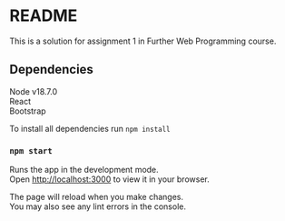 # README
This is a solution for assignment 1 in Further Web Programming course.

## Dependencies
Node v18.7.0\
React\
Bootstrap


To install all dependencies run `npm install`



### `npm start`

Runs the app in the development mode.\
Open [http://localhost:3000](http://localhost:3000) to view it in your browser.

The page will reload when you make changes.\
You may also see any lint errors in the console.
